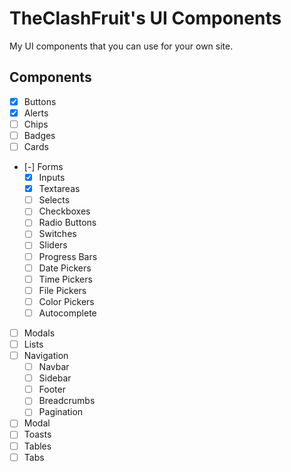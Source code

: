 # TheClashFruit's UI Components

My UI components that you can use for your own site.

## Components

- [x] Buttons
- [x] Alerts
- [ ] Chips
- [ ] Badges
- [ ] Cards
- [-] Forms
  - [x] Inputs
  - [x] Textareas
  - [ ] Selects
  - [ ] Checkboxes
  - [ ] Radio Buttons
  - [ ] Switches
  - [ ] Sliders
  - [ ] Progress Bars
  - [ ] Date Pickers
  - [ ] Time Pickers
  - [ ] File Pickers
  - [ ] Color Pickers
  - [ ] Autocomplete
- [ ] Modals
- [ ] Lists
- [ ] Navigation
  - [ ] Navbar
  - [ ] Sidebar
  - [ ] Footer
  - [ ] Breadcrumbs
  - [ ] Pagination
- [ ] Modal
- [ ] Toasts
- [ ] Tables
- [ ] Tabs